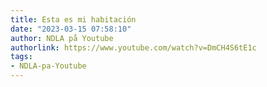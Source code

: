 ```yaml
---
title: Esta es mi habitación
date: "2023-03-15 07:58:10"
author: NDLA på Youtube
authorlink: https://www.youtube.com/watch?v=DmCH4S6tE1c
tags:
- NDLA-pa-Youtube
---
```


